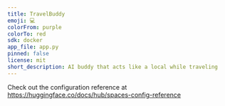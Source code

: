 ```yaml
---
title: TravelBuddy
emoji: 💻
colorFrom: purple
colorTo: red
sdk: docker
app_file: app.py
pinned: false
license: mit
short_description: AI buddy that acts like a local while traveling
---
```


Check out the configuration reference at https://huggingface.co/docs/hub/spaces-config-reference
